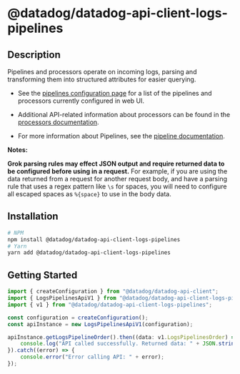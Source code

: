 # @datadog/datadog-api-client-logs-pipelines

## Description

Pipelines and processors operate on incoming logs, parsing
and transforming them into structured attributes for easier querying.

- See the [pipelines configuration page](https://app.datadoghq.com/logs/pipelines)
  for a list of the pipelines and processors currently configured in web UI.

- Additional API-related information about processors can be found in the
  [processors documentation](https://docs.datadoghq.com/logs/log_configuration/processors/?tab=api#lookup-processor).

- For more information about Pipelines, see the
  [pipeline documentation](https://docs.datadoghq.com/logs/log_configuration/pipelines).

**Notes:**

**Grok parsing rules may effect JSON output and require
returned data to be configured before using in a request.**
For example, if you are using the data returned from a
request for another request body, and have a parsing rule
that uses a regex pattern like `\s` for spaces, you will
need to configure all escaped spaces as `%{space}` to use
in the body data.

## Installation

```sh
# NPM
npm install @datadog/datadog-api-client-logs-pipelines
# Yarn
yarn add @datadog/datadog-api-client-logs-pipelines
```

## Getting Started
```ts
import { createConfiguration } from "@datadog/datadog-api-client";
import { LogsPipelinesApiV1 } from "@datadog/datadog-api-client-logs-pipelines";
import { v1 } from "@datadog/datadog-api-client-logs-pipelines";

const configuration = createConfiguration();
const apiInstance = new LogsPipelinesApiV1(configuration);

apiInstance.getLogsPipelineOrder().then((data: v1.LogsPipelinesOrder) => {
    console.log("API called successfully. Returned data: " + JSON.stringify(data));
}).catch((error) => {
    console.error("Error calling API: " + error);
});
```